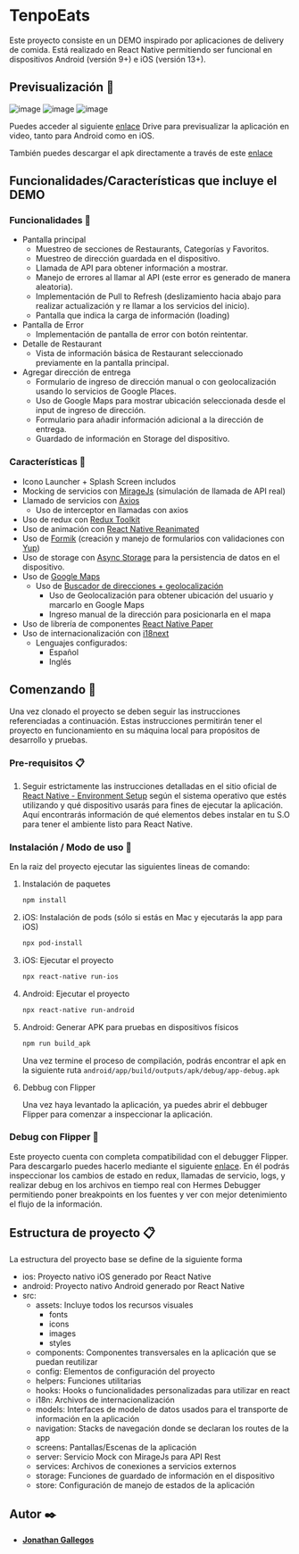# TenpoEats

Este proyecto consiste en un DEMO inspirado por aplicaciones de delivery de comida. Está realizado en React Native permitiendo ser funcional en dispositivos Android (versión 9+) e iOS (versión 13+).

## Previsualización 📱

![image](https://drive.google.com/uc?export=view&id=1ij4SknqnPdmuZfQ8J3DhZoUM8Q_YaR11)
![image](https://drive.google.com/uc?export=view&id=1j8SNhVn8feD-asYjkb-TZbp1SE1Sexqa)
![image](https://drive.google.com/uc?export=view&id=1tV7ss5eb5fZZKB6QSYTeUkP9uWtuF_za)

Puedes acceder al siguiente [enlace](https://drive.google.com/drive/folders/1_ff2YciQOSvq4rQ1_FCYTYbVOq_tahJ6?usp=sharing) Drive para previsualizar la aplicación en video, tanto para Android como en iOS.

También puedes descargar el apk directamente a través de este [enlace](https://drive.google.com/drive/folders/1The2RXX-FJtJULMXC1KDyrRk7Ta_xnkq?usp=sharing)

## Funcionalidades/Características que incluye el DEMO

### Funcionalidades 🔧

- Pantalla principal
  - Muestreo de secciones de Restaurants, Categorías y Favoritos.
  - Muestreo de dirección guardada en el dispositivo.
  - Llamada de API para obtener información a mostrar.
  - Manejo de errores al llamar al API (este error es generado de manera aleatoria).
  - Implementación de Pull to Refresh (deslizamiento hacia abajo para realizar actualización y re llamar a los servicios del inicio).
  - Pantalla que indica la carga de información (loading)
- Pantalla de Error
  - Implementación de pantalla de error con botón reintentar.
- Detalle de Restaurant
  - Vista de información básica de Restaurant seleccionado previamente en la pantalla principal.
- Agregar dirección de entrega
  - Formulario de ingreso de dirección manual o con geolocalización usando lo servicios de Google Places.
  - Uso de Google Maps para mostrar ubicación seleccionada desde el input de ingreso de dirección.
  - Formulario para añadir información adicional a la dirección de entrega.
  - Guardado de información en Storage del dispositivo.

### Características 🔧

- Icono Launcher + Splash Screen includos
- Mocking de servicios con [MirageJs](https://miragejs.com/) (simulación de llamada de API real)
- Llamado de servicios con [Axios](https://axios-http.com/docs/intro)
  - Uso de interceptor en llamadas con axios
- Uso de redux con [Redux Toolkit](https://redux-toolkit.js.org/)
- Uso de animación con [React Native Reanimated](https://docs.swmansion.com/react-native-reanimated/)
- Uso de [Formik](https://formik.org/docs/guides/react-native) (creación y manejo de formularios con validaciones con [Yup](https://formik.org/docs/guides/validation))
- Uso de storage con [Async Storage](https://react-native-async-storage.github.io/async-storage/) para la persistencia de datos en el dispositivo.
- Uso de [Google Maps](https://github.com/react-native-maps/react-native-maps)
  - Uso de [Buscador de direcciones + geolocalización](https://github.com/FaridSafi/react-native-google-places-autocomplete)
    - Uso de Geolocalización para obtener ubicación del usuario y marcarlo en Google Maps
    - Ingreso manual de la dirección para posicionarla en el mapa
- Uso de librería de componentes [React Native Paper](https://reactnativepaper.com/)
- Uso de internacionalización con [i18next](https://www.i18next.com/)
  - Lenguajes configurados:
    - Español
    - Inglés

## Comenzando 🚀

Una vez clonado el proyecto se deben seguir las instrucciones referenciadas a continuación. Estas instrucciones permitirán tener el proyecto en funcionamiento en su máquina local para propósitos de desarrollo y pruebas.

### Pre-requisitos 📋

1. Seguir estrictamente las instrucciones detalladas en el sitio oficial de [React Native - Environment Setup](https://reactnative.dev/docs/environment-setup) según el sistema operativo que estés utilizando y qué dispositivo usarás para fines de ejecutar la aplicación.
   Aquí encontrarás información de qué elementos debes instalar en tu S.O para tener el ambiente listo para React Native.

### Instalación / Modo de uso 🔧

En la raiz del proyecto ejecutar las siguientes lineas de comando:

1. Instalación de paquetes

   ```bash
   npm install
   ```

2. iOS: Instalación de pods (sólo si estás en Mac y ejecutarás la app para iOS)

   ```bash
   npx pod-install
   ```

3. iOS: Ejecutar el proyecto

   ```bash
   npx react-native run-ios
   ```

4. Android: Ejecutar el proyecto

   ```bash
   npx react-native run-android
   ```

5. Android: Generar APK para pruebas en dispositivos físicos

   ```bash
   npm run build_apk
   ```

   Una vez termine el proceso de compilación, podrás encontrar el apk en la siguiente ruta `android/app/build/outputs/apk/debug/app-debug.apk`

6. Debbug con Flipper

   Una vez haya levantado la aplicación, ya puedes abrir el debbuger Flipper para comenzar a inspeccionar la aplicación.

### Debug con Flipper 🔧

Este proyecto cuenta con completa compatibilidad con el debugger Flipper. Para descargarlo puedes hacerlo mediante el siguiente [enlace](https://fbflipper.com/docs/features/react-native/).
En él podrás inspeccionar los cambios de estado en redux, llamadas de servicio, logs, y realizar debug en los archivos en tiempo real con Hermes Debugger permitiendo poner breakpoints en los fuentes y ver con mejor detenimiento el flujo de la información.

## Estructura de proyecto 📋

La estructura del proyecto base se define de la siguiente forma

- ios: Proyecto nativo iOS generado por React Native
- android: Proyecto nativo Android generado por React Native
- src:
  - assets: Incluye todos los recursos visuales
    - fonts
    - icons
    - images
    - styles
  - components: Componentes transversales en la aplicación que se puedan reutilizar
  - config: Elementos de configuración del proyecto
  - helpers: Funciones utilitarias
  - hooks: Hooks o funcionalidades personalizadas para utilizar en react
  - i18n: Archivos de internacionalización
  - models: Interfaces de modelo de datos usados para el transporte de información en la aplicación
  - navigation: Stacks de navegación donde se declaran los routes de la app
  - screens: Pantallas/Escenas de la aplicación
  - server: Servicio Mock con MirageJs para API Rest
  - services: Archivos de conexiones a servicios externos
  - storage: Funciones de guardado de información en el dispositivo
  - store: Configuración de manejo de estados de la aplicación

## Autor ✒️

- [**Jonathan Gallegos**](https://github.com/PacificSIlent)
